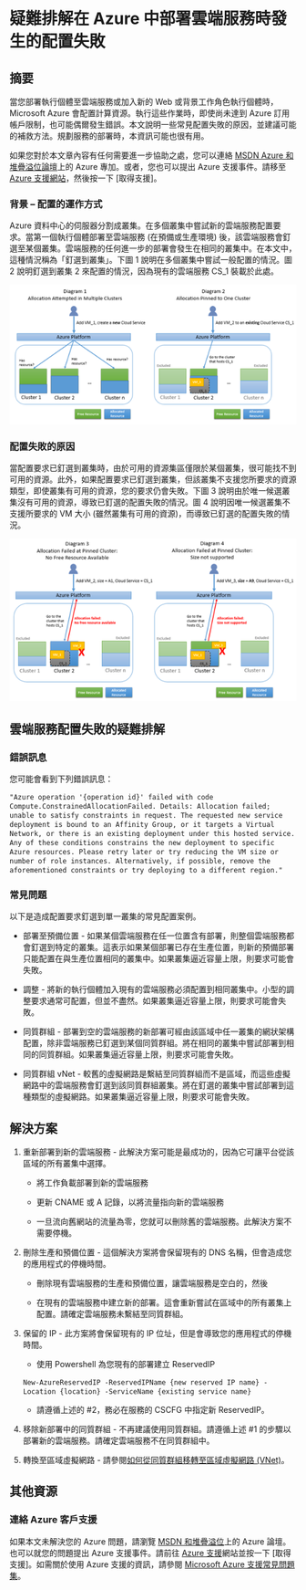 <properties
	pageTitle="雲端服務配置失敗的疑難排解 | Microsoft Azure"
	description="疑難排解在 Azure 中部署雲端服務時發生的配置失敗"
	services="azure-service-management, cloud-services"
	documentationCenter=""
	authors="kenazk"
	manager="drewm"
	editor=""
	tags="top-support-issue"/>

<tags
	ms.service="cloud-services"
	ms.workload="na"
	ms.tgt_pltfrm="ibiza"
	ms.devlang="na"
	ms.topic="article"
	ms.date="11/04/2015"
	ms.author="kenazk"/>



# 疑難排解在 Azure 中部署雲端服務時發生的配置失敗

## 摘要
當您部署執行個體至雲端服務或加入新的 Web 或背景工作角色執行個體時，Microsoft Azure 會配置計算資源。執行這些作業時，即使尚未達到 Azure 訂用帳戶限制，也可能偶爾發生錯誤。本文說明一些常見配置失敗的原因，並建議可能的補救方法。規劃服務的部署時，本資訊可能也很有用。

如果您對於本文章內容有任何需要進一步協助之處，您可以連絡 [MSDN Azure 和堆疊溢位論壇](https://azure.microsoft.com/support/forums/)上的 Azure 專加。或者，您也可以提出 Azure 支援事件。請移至 [Azure 支援網站](https://azure.microsoft.com/support/options/)，然後按一下 [取得支援]。

### 背景 – 配置的運作方式
Azure 資料中心的伺服器分割成叢集。在多個叢集中嘗試新的雲端服務配置要求。當第一個執行個體部署至雲端服務 (在預備或生產環境) 後，該雲端服務會釘選至某個叢集。雲端服務的任何進一步的部署會發生在相同的叢集中。在本文中，這種情況稱為「釘選到叢集」。下圖 1 說明在多個叢集中嘗試一般配置的情況。圖 2 說明釘選到叢集 2 來配置的情況，因為現有的雲端服務 CS\_1 裝載於此處。

![配置圖表](./media/cloud-services-allocation-failure/Allocation1.png)

### 配置失敗的原因
當配置要求已釘選到叢集時，由於可用的資源集區僅限於某個叢集，很可能找不到可用的資源。此外，如果配置要求已釘選到叢集，但該叢集不支援您所要求的資源類型，即使叢集有可用的資源，您的要求仍會失敗。下圖 3 說明由於唯一候選叢集沒有可用的資源，導致已釘選的配置失敗的情況。圖 4 說明因唯一候選叢集不支援所要求的 VM 大小 (雖然叢集有可用的資源)，而導致已釘選的配置失敗的情況。

![釘選配置失敗](./media/cloud-services-allocation-failure/Allocation2.png)

## 雲端服務配置失敗的疑難排解
### 錯誤訊息
您可能會看到下列錯誤訊息：

	"Azure operation '{operation id}' failed with code Compute.ConstrainedAllocationFailed. Details: Allocation failed; unable to satisfy constraints in request. The requested new service deployment is bound to an Affinity Group, or it targets a Virtual Network, or there is an existing deployment under this hosted service. Any of these conditions constrains the new deployment to specific Azure resources. Please retry later or try reducing the VM size or number of role instances. Alternatively, if possible, remove the aforementioned constraints or try deploying to a different region."

### 常見問題
以下是造成配置要求釘選到單一叢集的常見配置案例。

- 部署至預備位置 - 如果某個雲端服務在任一位置含有部署，則整個雲端服務都會釘選到特定的叢集。這表示如果某個部署已存在生產位置，則新的預備部署只能配置在與生產位置相同的叢集中。如果叢集逼近容量上限，則要求可能會失敗。 
 
- 調整 - 將新的執行個體加入現有的雲端服務必須配置到相同叢集中。小型的調整要求通常可配置，但並不盡然。如果叢集逼近容量上限，則要求可能會失敗。
	
- 同質群組 - 部署到空的雲端服務的新部署可經由該區域中任一叢集的網狀架構配置，除非雲端服務已釘選到某個同質群組。將在相同的叢集中嘗試部署到相同的同質群組。如果叢集逼近容量上限，則要求可能會失敗。
	
- 同質群組 vNet - 較舊的虛擬網路是繫結至同質群組而不是區域，而這些虛擬網路中的雲端服務會釘選到該同質群組叢集。將在釘選的叢集中嘗試部署到這種類型的虛擬網路。如果叢集逼近容量上限，則要求可能會失敗。

## 解決方案

1. 重新部署到新的雲端服務 - 此解決方案可能是最成功的，因為它可讓平台從該區域的所有叢集中選擇。
	
	- 將工作負載部署到新的雲端服務  
	
	- 更新 CNAME 或 A 記錄，以將流量指向新的雲端服務
		
	- 一旦流向舊網站的流量為零，您就可以刪除舊的雲端服務。此解決方案不需要停機。

2. 刪除生產和預備位置 - 這個解決方案將會保留現有的 DNS 名稱，但會造成您的應用程式的停機時間。
	
	- 刪除現有雲端服務的生產和預備位置，讓雲端服務是空白的，然後 
	
	- 在現有的雲端服務中建立新的部署。這會重新嘗試在區域中的所有叢集上配置。請確定雲端服務未繫結至同質群組。

3. 保留的 IP - 此方案將會保留現有的 IP 位址，但是會導致您的應用程式的停機時間。
	
	- 使用 Powershell 為您現有的部署建立 ReservedIP 

	```
	New-AzureReservedIP -ReservedIPName {new reserved IP name} -Location {location} -ServiceName {existing service name}
	```
		
	- 請遵循上述的 #2，務必在服務的 CSCFG 中指定新 ReservedIP。

4. 移除新部署中的同質群組 - 不再建議使用同質群組。請遵循上述 #1 的步驟以部署新的雲端服務。請確定雲端服務不在同質群組中。

5. 轉換至區域虛擬網路 - 請參閱[如何從同質群組移轉至區域虛擬網路 (VNet)](https://azure.microsoft.com/documentation/articles/virtual-networks-migrate-to-regional-vnet/)。

## 其他資源
### 連絡 Azure 客戶支援

如果本文未解決您的 Azure 問題，請瀏覽 [MSDN 和堆疊溢位](https://azure.microsoft.com/support/forums/)上的 Azure 論壇。也可以就您的問題提出 Azure 支援事件。請前往 [Azure 支援](https://azure.microsoft.com/support/options/)網站並按一下 [取得支援]。如需關於使用 Azure 支援的資訊，請參閱 [Microsoft Azure 支援常見問題集](https://azure.microsoft.com/support/faq/)。

<!---HONumber=AcomDC_0128_2016-->